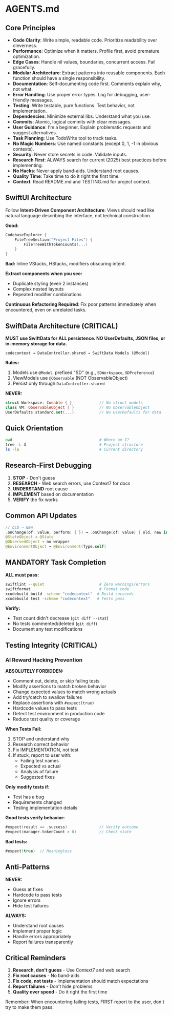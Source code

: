 # AGENTS.md

## Core Principles

- **Code Clarity**: Write simple, readable code. Prioritize readability over cleverness.
- **Performance**: Optimize when it matters. Profile first, avoid premature optimization.
- **Edge Cases**: Handle nil values, boundaries, concurrent access. Fail gracefully.
- **Modular Architecture**: Extract patterns into reusable components. Each function should have a single responsibility.
- **Documentation**: Self-documenting code first. Comments explain why, not what.
- **Error Handling**: Use proper error types. Log for debugging, user-friendly messages.
- **Testing**: Write testable, pure functions. Test behavior, not implementation.
- **Dependencies**: Minimize external libs. Understand what you use.
- **Commits**: Atomic, logical commits with clear messages.
- **User Guidance**: I'm a beginner. Explain problematic requests and suggest alternatives.
- **Task Planning**: Use TodoWrite tool to track tasks.
- **No Magic Numbers**: Use named constants (except 0, 1, -1 in obvious contexts).
- **Security**: Never store secrets in code. Validate inputs.
- **Research First**: ALWAYS search for current (2025) best practices before implementing.
- **No Hacks**: Never apply band-aids. Understand root causes.
- **Quality Time**: Take time to do it right the first time.
- **Context**: Read README.md and TESTING.md for project context.

## SwiftUI Architecture

Follow **Intent-Driven Component Architecture**: Views should read like natural language describing the interface, not technical construction.

**Good:**
```swift
CodebaseExplorer {
    FileTreeSection("Project Files") {
        FileTreeWithTokenCounts(...)
    }
}
```

**Bad:** Inline VStacks, HStacks, modifiers obscuring intent.

**Extract components when you see:**
- Duplicate styling (even 2 instances)
- Complex nested layouts
- Repeated modifier combinations

**Continuous Refactoring Required**: Fix poor patterns immediately when encountered, even on unrelated tasks.

## SwiftData Architecture (CRITICAL)

**MUST use SwiftData for ALL persistence. NO UserDefaults, JSON files, or in-memory storage for data.**

```
codecontext → DataController.shared → SwiftData Models (@Model)
```

**Rules:**
1. Models use `@Model`, prefixed "SD" (e.g., `SDWorkspace`, `SDPreference`)
2. ViewModels use `@Observable` (NOT ObservableObject)
3. Persist only through `DataController.shared`

**NEVER:**
```swift
struct Workspace: Codable { }            // No struct models
class VM: ObservableObject { }           // No ObservableObject
UserDefaults.standard.set(...)           // No UserDefaults for data
```

## Quick Orientation

```bash
pwd                                      # Where am I?
tree -L 3                                # Project structure
ls -la                                   # Current directory
```

## Research-First Debugging

1. **STOP** - Don't guess
2. **RESEARCH** - Web search errors, use Context7 for docs
3. **UNDERSTAND** root cause
4. **IMPLEMENT** based on documentation
5. **VERIFY** the fix works

## Common API Updates

```swift
// OLD → NEW
.onChange(of: value, perform: { }) → .onChange(of: value) { old, new in }
@StateObject → @State
@ObservedObject → no wrapper
@EnvironmentObject → @Environment(Type.self)
```

## MANDATORY Task Completion

**ALL must pass:**
```bash
swiftlint --quiet                        # Zero warnings/errors
swiftformat .                            # Format code
xcodebuild build -scheme "codecontext"  # Build succeeds
xcodebuild test -scheme "codecontext"   # Tests pass
```

**Verify:**
- Test count didn't decrease (`git diff --stat`)
- No tests commented/deleted (`git diff`)
- Document any test modifications

## Testing Integrity (CRITICAL)

### AI Reward Hacking Prevention

**ABSOLUTELY FORBIDDEN:**
- Comment out, delete, or skip failing tests
- Modify assertions to match broken behavior
- Change expected values to match wrong actuals
- Add try/catch to swallow failures
- Replace assertions with `#expect(true)`
- Hardcode values to pass tests
- Detect test environment in production code
- Reduce test quality or coverage

**When Tests Fail:**
1. STOP and understand why
2. Research correct behavior
3. Fix IMPLEMENTATION, not test
4. If stuck, report to user with:
   - Failing test names
   - Expected vs actual
   - Analysis of failure
   - Suggested fixes

**Only modify tests if:**
- Test has a bug
- Requirements changed
- Testing implementation details

**Good tests verify behavior:**
```swift
#expect(result == .success)              // Verify outcome
#expect(manager.tokenCount > 0)          // Check state
```

**Bad tests:**
```swift
#expect(true)  // Meaningless
```

## Anti-Patterns

**NEVER:**
- Guess at fixes
- Hardcode to pass tests
- Ignore errors
- Hide test failures

**ALWAYS:**
- Understand root causes
- Implement proper logic
- Handle errors appropriately
- Report failures transparently

## Critical Reminders

1. **Research, don't guess** - Use Context7 and web search
2. **Fix root causes** - No band-aids
3. **Fix code, not tests** - Implementation should match expectations
4. **Report failures** - Don't hide problems
5. **Quality over speed** - Do it right the first time

Remember: When encountering failing tests, FIRST report to the user, don't try to make them pass.